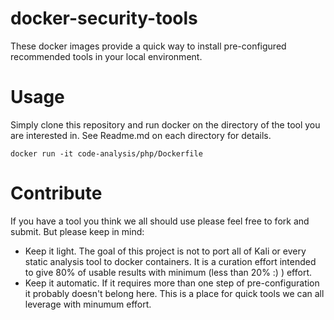# docker-security-tools

These docker images provide a quick way to install pre-configured recommended tools in your local environment.

# Usage

Simply clone this repository and run docker on the directory of the tool you are interested in.
See Readme.md on each directory for details.


```
docker run -it code-analysis/php/Dockerfile
```

# Contribute

If you have a tool you think we all should use please feel free to fork and submit. But please keep in mind:

 - Keep  it light. The goal of this project is not to port all of Kali or every static analysis tool to docker containers. It is a curation effort intended to give 80% of usable results with minimum (less than 20% :) ) effort.
  - Keep it automatic. If it requires more than one step of pre-configuration it probably doesn't belong here. This is a place for quick tools we can all leverage with minumum effort.



